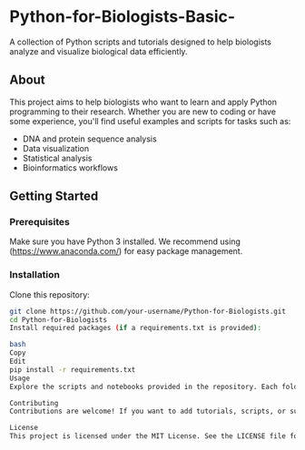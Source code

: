 # Python-for-Biologists-Basic-
A collection of Python scripts and tutorials designed to help biologists analyze and visualize biological data efficiently.

## About
This project aims to help biologists who want to learn and apply Python programming to their research. Whether you are new to coding or have some experience, you'll find useful examples and scripts for tasks such as:

- DNA and protein sequence analysis  
- Data visualization  
- Statistical analysis  
- Bioinformatics workflows

## Getting Started
### Prerequisites
Make sure you have Python 3 installed. We recommend using (https://www.anaconda.com/) for easy package management.

### Installation
Clone this repository:

```bash
git clone https://github.com/your-username/Python-for-Biologists.git
cd Python-for-Biologists
Install required packages (if a requirements.txt is provided):

bash
Copy
Edit
pip install -r requirements.txt
Usage
Explore the scripts and notebooks provided in the repository. Each folder contains a README or documentation explaining the contents.

Contributing
Contributions are welcome! If you want to add tutorials, scripts, or suggest improvements, please fork the repo and submit a pull request.

License
This project is licensed under the MIT License. See the LICENSE file for details.




